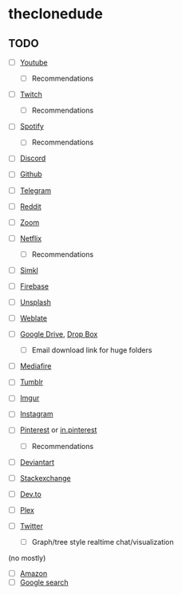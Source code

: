 # theclonedude

## TODO

- [ ] [Youtube](https://www.youtube.com/)
  - [ ] Recommendations
- [ ] [Twitch](https://twitch.tv/)
  - [ ] Recommendations
- [ ] [Spotify](https://open.spotify.com/)
  - [ ] Recommendations
- [ ] [Discord](https://discord.com/channels/@me)
- [ ] [Github](https://github.com/phanirithvij)
- [ ] [Telegram](https://telegram.me)
- [ ] [Reddit](https://reddit.com/)
- [ ] [Zoom](https://zoom.us/)
- [ ] [Netflix](https://netflix.com/)
  - [ ] Recommendations
- [ ] [Simkl](https://simkl.com/)
- [ ] [Firebase](https://console.firebase.google.com/)
- [ ] [Unsplash](https://unsplash.com/s/photos/cold)
- [ ] [Weblate](https://hosted.weblate.org/)

- [ ] [Google Drive](https://drive.google.com), [Drop Box](https://www.dropbox.com/h)
  - [ ] Email download link for huge folders
- [ ] [Mediafire](https://www.mediafire.com/)

- [ ] [Tumblr](https://www.tumblr.com)
- [ ] [Imgur](https://www.imgur.com)
- [ ] [Instagram](https://instagram.com)
- [ ] [Pinterest](https://pinterest.com.au/) or [in.pinterest](https://in.pinterest.com/)
  - [ ] Recommendations
- [ ] [Deviantart](https://deviantart.com/)

- [ ] [Stackexchange](https://stackexchange.com)
- [ ] [Dev.to](https://dev.to)
- [ ] [Plex](https://plex.tv)
- [ ] [Twitter](https://twitter.com/home)
  - [ ] Graph/tree style realtime chat/visualization

(no mostly)

- [ ] [Amazon](https://www.amazon.com)
- [ ] [Google search](https://www.google.com)
